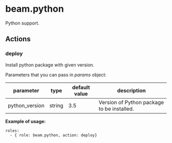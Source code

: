 # beam.python

Python support.

## Actions

### deploy

Install python package with given version.

Parameters that you can pass in *params* object:

parameter|type|default value|description
---------|----|-------------|-----------
python_version|string|3.5|Version of Python package to be installed.
**Example of usage:**

```yamlex
roles:
  - { role: beam.python, action: deploy}
```
